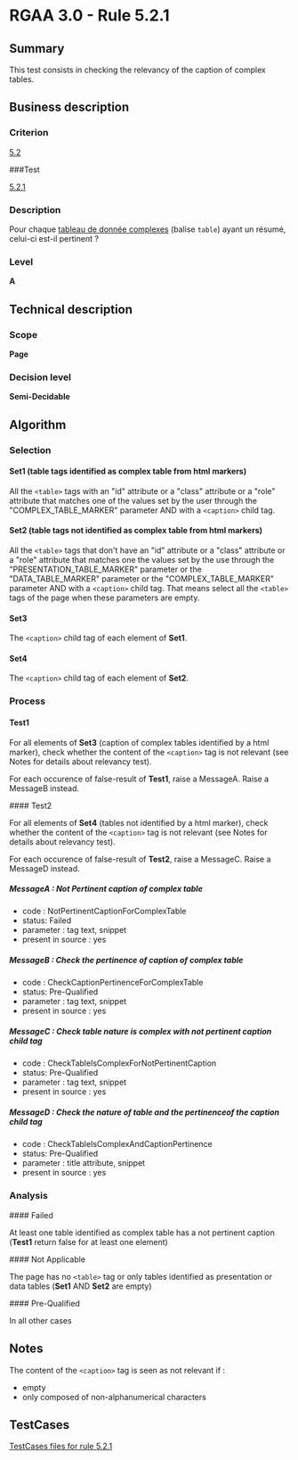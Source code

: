 # RGAA 3.0 -  Rule 5.2.1

## Summary

This test consists in checking the relevancy of the caption of complex tables.

## Business description

### Criterion

[5.2](http://disic.github.io/rgaa_referentiel_en/RGAA3.0_Criteria_English_version_v1.html#crit-5-2)

###Test

[5.2.1](http://disic.github.io/rgaa_referentiel_en/RGAA3.0_Criteria_English_version_v1.html#test-5-2-1)

### Description

Pour chaque <a href="http://references.modernisation.gouv.fr/referentiel-technique-0#mTabDonneeC">tableau de donn&eacute;e complexes</a> (balise `table`) ayant un r&eacute;sum&eacute;, celui-ci est-il pertinent ?

### Level

**A**

## Technical description

### Scope

**Page**

### Decision level

**Semi-Decidable**

## Algorithm

### Selection

#### Set1 (table tags identified as complex table from html markers)

All the `<table>` tags with an "id" attribute or a "class" attribute or a "role" attribute that matches one of the values set by the user through the "COMPLEX_TABLE_MARKER" parameter AND with a `<caption>` child tag.

#### Set2 (table tags not identified as complex table from html markers)

All the `<table>` tags that don't have an "id" attribute or a "class" attribute or a "role" attribute that matches one the values set by the use through the "PRESENTATION_TABLE_MARKER" parameter or the
"DATA_TABLE_MARKER" parameter or the "COMPLEX_TABLE_MARKER" parameter AND with a `<caption>` child tag. That means select all the `<table>` tags of the page when these parameters are empty.

#### Set3

The `<caption>` child tag of each element of **Set1**.

#### Set4

The `<caption>` child tag of each element of **Set2**.

### Process

#### Test1

For all elements of **Set3** (caption of complex tables identified by a html marker), check whether the content of the `<caption>` tag is not relevant (see Notes for details about relevancy test). 

For each occurence of false-result of **Test1**, raise a MessageA. Raise a MessageB instead.

#### Test2

For all elements of **Set4** (tables not identified by a html marker), check whether the content of the `<caption>` tag is not relevant (see Notes for details about relevancy test). 

For each occurence of false-result of **Test2**, raise a MessageC. Raise a MessageD instead.

##### MessageA : Not Pertinent caption of complex table

-   code : NotPertinentCaptionForComplexTable
-   status: Failed
-   parameter : tag text, snippet
-   present in source : yes

##### MessageB : Check the pertinence of caption of complex table

-   code : CheckCaptionPertinenceForComplexTable
-   status: Pre-Qualified
-   parameter : tag text, snippet
-   present in source : yes

##### MessageC : Check table nature is complex with not pertinent caption child tag

-   code : CheckTableIsComplexForNotPertinentCaption
-   status: Pre-Qualified
-   parameter : tag text, snippet
-   present in source : yes

##### MessageD : Check the nature of table and the pertinenceof the caption child tag

-   code : CheckTableIsComplexAndCaptionPertinence
-   status: Pre-Qualified
-   parameter : title attribute, snippet
-   present in source : yes

### Analysis

#### Failed

At least one table identified as complex table has a not pertinent caption (**Test1** return false for at least one element)

#### Not Applicable

The page has no `<table>` tag or only tables identified as presentation or data tables (**Set1** AND **Set2** are empty)

#### Pre-Qualified

In all other cases

## Notes

The content of the `<caption>` tag is seen as not relevant if :

- empty
- only composed of non-alphanumerical characters



##  TestCases 

[TestCases files for rule 5.2.1](https://github.com/Asqatasun/Asqatasun/tree/master/rules/rules-rgaa3.0/src/test/resources/testcases/rgaa30/Rgaa30Rule050201/) 



